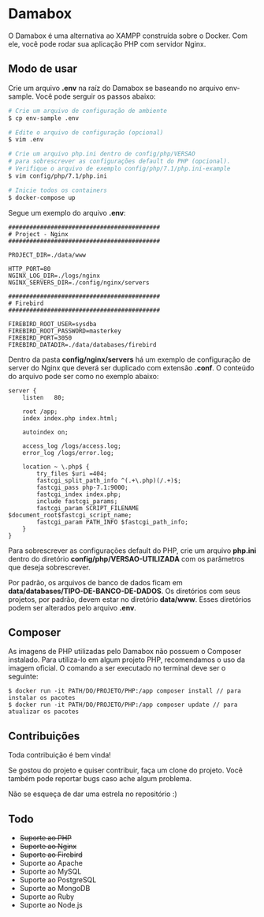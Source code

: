 # Damabox

O Damabox é uma alternativa ao XAMPP construída sobre o Docker. Com ele, você pode rodar sua aplicação PHP com servidor Nginx.

## Modo de usar

Crie um arquivo **.env** na raíz do Damabox se baseando no arquivo env-sample. Você pode serguir os passos abaixo:

``` bash
# Crie um arquivo de configuração de ambiente
$ cp env-sample .env

# Edite o arquivo de configuração (opcional)
$ vim .env

# Crie um arquivo php.ini dentro de config/php/VERSAO
# para sobrescrever as configurações default do PHP (opcional).
# Verifique o arquivo de exemplo config/php/7.1/php.ini-example
$ vim config/php/7.1/php.ini

# Inicie todos os containers
$ docker-compose up
```

Segue um exemplo do arquivo **.env**:

```
###########################################
# Project - Nginx
###########################################

PROJECT_DIR=./data/www

HTTP_PORT=80
NGINX_LOG_DIR=./logs/nginx
NGINX_SERVERS_DIR=./config/nginx/servers

###########################################
# Firebird
###########################################

FIREBIRD_ROOT_USER=sysdba
FIREBIRD_ROOT_PASSWORD=masterkey
FIREBIRD_PORT=3050
FIREBIRD_DATADIR=./data/databases/firebird
```

Dentro da pasta **config/nginx/servers** há um exemplo de configuração de server do Nginx que deverá ser duplicado com extensão **.conf**. O conteúdo do arquivo pode ser como no exemplo abaixo:

```
server {
    listen   80;

    root /app;
    index index.php index.html;

    autoindex on;

    access_log /logs/access.log;
    error_log /logs/error.log;

    location ~ \.php$ {
        try_files $uri =404;
        fastcgi_split_path_info ^(.+\.php)(/.+)$;
        fastcgi_pass php-7.1:9000;
        fastcgi_index index.php;
        include fastcgi_params;
        fastcgi_param SCRIPT_FILENAME $document_root$fastcgi_script_name;
        fastcgi_param PATH_INFO $fastcgi_path_info;
    }
}
```

Para sobrescrever as configurações default do PHP, crie um arquivo **php.ini** dentro do diretório **config/php/VERSAO-UTILIZADA** com os parâmetros que deseja sobrescrever.

Por padrão, os arquivos de banco de dados ficam em **data/databases/TIPO-DE-BANCO-DE-DADOS**. Os diretórios com seus projetos, por padrão, devem estar no diretório **data/www**. Esses diretórios podem ser alterados pelo arquivo **.env**.

## Composer

As imagens de PHP utilizadas pelo Damabox não possuem o Composer instalado. Para utiliza-lo em algum projeto PHP, recomendamos o uso da imagem oficial. O comando a ser executado no terminal deve ser o seguinte:

```
$ docker run -it PATH/DO/PROJETO/PHP:/app composer install // para instalar os pacotes
$ docker run -it PATH/DO/PROJETO/PHP:/app composer update // para atualizar os pacotes
```

## Contribuições

Toda contribuição é bem vinda!

Se gostou do projeto e quiser contribuir, faça um clone do projeto. Você também pode reportar bugs caso ache algum problema.

Não se esqueça de dar uma estrela no repositório :)

## Todo

- ~~Suporte ao PHP~~
- ~~Suporte ao Nginx~~
- ~~Suporte ao Firebird~~
- Suporte ao Apache
- Suporte ao MySQL
- Suporte ao PostgreSQL
- Suporte ao MongoDB
- Suporte ao Ruby
- Suporte ao Node.js
